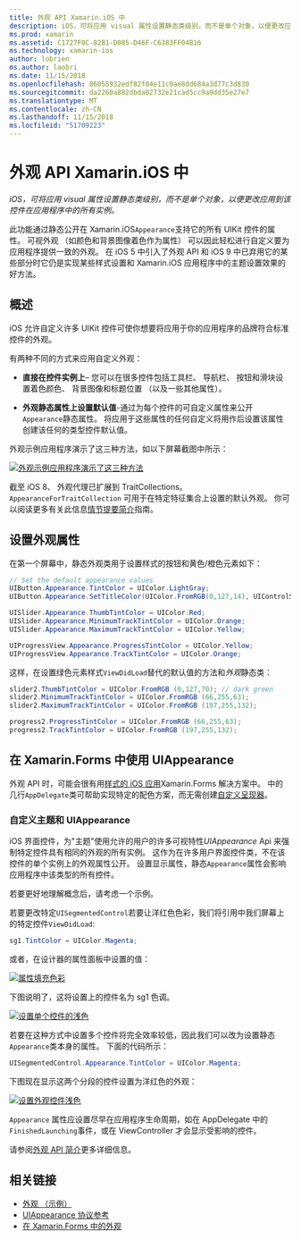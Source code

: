 ```yaml
---
title: 外观 API Xamarin.iOS 中
description: iOS，可将应用 visual 属性设置静态类级别，而不是单个对象，以便更改应用到该控件在应用程序中的所有实例。
ms.prod: xamarin
ms.assetid: C1727F0C-82B1-D085-D46F-C6383FF04B16
ms.technology: xamarin-ios
author: lobrien
ms.author: laobri
ms.date: 11/15/2018
ms.openlocfilehash: 86055932edf82f04e11c9ae8dd684a3d77c3d830
ms.sourcegitcommit: da2260a882dbda02732e21cad5cc9a9dd35e27e7
ms.translationtype: MT
ms.contentlocale: zh-CN
ms.lasthandoff: 11/15/2018
ms.locfileid: "51709223"
---
```

# <a name="appearance-api-in-xamarinios"></a>外观 API Xamarin.iOS 中

_iOS，可将应用 visual 属性设置静态类级别，而不是单个对象，以便更改应用到该控件在应用程序中的所有实例。_

此功能通过静态公开在 Xamarin.iOS`Appearance`支持它的所有 UIKit 控件的属性。 可视外观 （如颜色和背景图像着色作为属性） 可以因此轻松进行自定义要为应用程序提供一致的外观。 在 iOS 5 中引入了外观 API 和 iOS 9 中已弃用它的某些部分时它仍是实现某些样式设置和 Xamarin.iOS 应用程序中的主题设置效果的好方法。

## <a name="overview"></a>概述

iOS 允许自定义许多 UIKit 控件可使你想要将应用于你的应用程序的品牌符合标准控件的外观。

有两种不同的方式来应用自定义外观：

- **直接在控件实例上**– 您可以在很多控件包括工具栏、 导航栏、 按钮和滑块设置着色颜色、 背景图像和标题位置 （以及一些其他属性）。

- **外观静态属性上设置默认值**-通过为每个控件的可自定义属性来公开`Appearance`静态属性。 将应用于这些属性的任何自定义将用作后设置该属性创建该任何的类型控件默认值。

外观示例应用程序演示了这三种方法，如以下屏幕截图中所示：

[![](introduction-to-the-appearance-api-images/appearance01-sml.png "外观示例应用程序演示了这三种方法")](introduction-to-the-appearance-api-images/appearance01.png#lightbox)

截至 iOS 8、 外观代理已扩展到 TraitCollections。
 `AppearanceForTraitCollection` 可用于在特定特征集合上设置的默认外观。 你可以阅读更多有关此信息[情节提要简介](~/ios/user-interface/storyboards/unified-storyboards.md)指南。

## <a name="setting-appearance-properties"></a>设置外观属性

在第一个屏幕中，静态外观类用于设置样式的按钮和黄色/橙色元素如下：

```csharp
// Set the default appearance values
UIButton.Appearance.TintColor = UIColor.LightGray;
UIButton.Appearance.SetTitleColor(UIColor.FromRGB(0,127,14), UIControlState.Normal);

UISlider.Appearance.ThumbTintColor = UIColor.Red;
UISlider.Appearance.MinimumTrackTintColor = UIColor.Orange;
UISlider.Appearance.MaximumTrackTintColor = UIColor.Yellow;

UIProgressView.Appearance.ProgressTintColor = UIColor.Yellow;
UIProgressView.Appearance.TrackTintColor = UIColor.Orange;
```

这样，在设置绿色元素样式`ViewDidLoad`替代的默认值的方法和*外观*静态类：

```csharp
slider2.ThumbTintColor = UIColor.FromRGB (0,127,70); // dark green
slider2.MinimumTrackTintColor = UIColor.FromRGB (66,255,63);
slider2.MaximumTrackTintColor = UIColor.FromRGB (197,255,132);
```

```csharp
progress2.ProgressTintColor = UIColor.FromRGB (66,255,63);
progress2.TrackTintColor = UIColor.FromRGB (197,255,132);
```

## <a name="using-uiappearance-in-xamarinforms"></a>在 Xamarin.Forms 中使用 UIAppearance

外观 API 时，可能会很有用[样式的 iOS 应用](~/xamarin-forms/platform/ios/theme.md#uiappearance)Xamarin.Forms 解决方案中。 中的几行`AppDelegate`类可帮助实现特定的配色方案，而无需创建[自定义呈现器](~/xamarin-forms/app-fundamentals/custom-renderer/index.md)。

### <a name="custom-themes-and-uiappearance"></a>自定义主题和 UIAppearance

iOS 界面控件，为"主题"使用允许的用户的许多可视特性*UIAppearance* Api 来强制特定控件具有相同的外观的所有实例。 这作为在许多用户界面控件类，不在该控件的单个实例上的外观属性公开。 设置显示属性，静态`Appearance`属性会影响应用程序中该类型的所有控件。

若要更好地理解概念后，请考虑一个示例。

若要更改特定`UISegmentedControl`若要让洋红色色彩，我们将引用中我们屏幕上的特定控件`ViewDidLoad`:

```csharp
sg1.TintColor = UIColor.Magenta;
```

或者，在设计器的属性面板中设置的值： 

[![](introduction-to-the-appearance-api-images/propertiespadtint.png "属性填充色彩")](introduction-to-the-appearance-api-images/propertiespadtint.png#lightbox)

下图说明了，这将设置上的控件名为 sg1 色调。

[![](introduction-to-the-appearance-api-images/image53.png "设置单个控件的浅色")](introduction-to-the-appearance-api-images/image53.png#lightbox)

若要在这种方式中设置多个控件将完全效率较低，因此我们可以改为设置静态`Appearance`类本身的属性。 下面的代码所示：

```csharp
UISegmentedControl.Appearance.TintColor = UIColor.Magenta;
```

下图现在显示这两个分段的控件设置为洋红色的外观：

[![](introduction-to-the-appearance-api-images/image54.png "设置外观控件浅色")](introduction-to-the-appearance-api-images/image54.png#lightbox)

`Appearance` 属性应设置尽早在应用程序生命周期，如在 AppDelegate 中的`FinishedLaunching`事件，或在 ViewController 才会显示受影响的控件。

请参阅[外观 API 简介](~/ios/user-interface/ios-ui/introduction-to-the-appearance-api.md)更多详细信息。

## <a name="related-links"></a>相关链接

- [外观 （示例）](https://developer.xamarin.com/samples/monotouch/Appearance/)
- [UIAppearance 协议参考](https://developer.apple.com/library/ios/documentation/UIKit/Reference/UIAppearance_Protocol/)
- [在 Xamarin.Forms 中的外观](~/xamarin-forms/platform/ios/theme.md#uiappearance)
